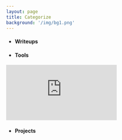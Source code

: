 ```yaml
---
layout: page
title: Categorize
background: '/img/bg1.png'
---
```


* #### Writeups

* ####  Tools
![SnowCracker: bruteforce stegsnow password](https://0xmohammed.github.io/2020/09/20/SnowCracker.html)

* #### Projects
